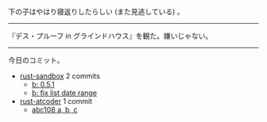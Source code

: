 下の子はやはり寝返りしたらしい (また見逃している) 。

---

『デス・プルーフ in グラインドハウス』を観た。嫌いじゃない。

---

今日のコミット。

- [rust-sandbox](https://github.com/bouzuya/rust-sandbox) 2 commits
  - [b: 0.5.1](https://github.com/bouzuya/rust-sandbox/commit/8459b4547a0bdd4ae2a7b5ae78824ef51b8e097c)
  - [b: fix list date range](https://github.com/bouzuya/rust-sandbox/commit/815a1c0883b7017a7b5403695bd6fbfe905fd07e)
- [rust-atcoder](https://github.com/bouzuya/rust-atcoder) 1 commit
  - [abc108 a, b, c](https://github.com/bouzuya/rust-atcoder/commit/0681c7e1551ac242bed36774dc44584b0b2e77fd)
